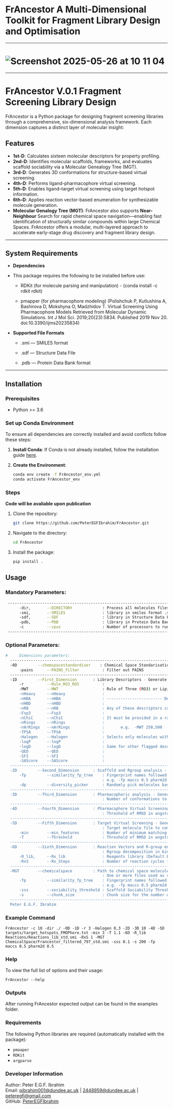 # FrAncestor A Multi-Dimensional Toolkit for Fragment Library Design and Optimisation

---

# ![Screenshot 2025-05-26 at 10 11 04](https://github.com/user-attachments/assets/0dea040b-d8e8-4ed5-9786-af1e9999b8f0)


---

# FrAncestor V.0.1 Fragment Screening Library Design

FrAncestor is a Python package for designing fragment screening libraries through a comprehensive, six-dimensional analysis framework. 
Each dimension captures a distinct layer of molecular insight: 
## Features
- **1st-D**: Calculates sixteen molecular descriptors for property profiling.
- **2nd-D**: Identifies molecular scaffolds, frameworks, and evaluates scaffold sociability via a Molecular Genealogy Tree (MGT).
- **3rd-D**: Generates 3D conformations for structure-based virtual screening.
- **4th-D**: Performs ligand-pharmacophore virtual screening.
- **5th-D**: Enables ligand–target virtual screening using target hotspot information.
- **6th-D**: Applies reaction vector-based enumeration for synthesizable molecule generation.
- **Molecular Genalogy Tree (MGT)**: FrAncestor also supports **Near-Neighbour** Search for rapid chemical space navigation—enabling fast identification of structurally similar compounds within large Chemical Spaces.
FrAncestor offers a modular, multi-layered approach to accelerate early-stage drug discovery and fragment library design.
---

## System Requirements

- **Dependencies**  

- This package requires the following to be installed before use:

  - RDKit (for molecule parsing and manipulation) - (conda install -c rdkit rdkit)

  - pmapper (for pharmacophore modeling) (Polishchuk P, Kutlushina A, Bashirova D, Mokshyna O, Madzhidov T. Virtual Screening Using Pharmacophore Models Retrieved from Molecular Dynamic Simulations. Int J Mol Sci. 2019;20(23):5834. Published 2019 Nov 20. doi:10.3390/ijms20235834)

- **Supported File Formats**  

  - .smi — SMILES format

  - .sdf — Structure Data File

  - .pdb — Protein Data Bank format 
---

## Installation

### Prerequisites

- Python >= 3.6

### Set up Conda Environment

To ensure all dependencies are correctly installed and avoid conflicts follow these steps:

1. **Install Conda**: If Conda is not already installed, follow the installation guide [here](https://docs.conda.io/en/latest/miniconda.html).

2. **Create the Environment**:
   ```bash
   conda env create -f FrAncestor_env.yml
   conda activate FrAncestor_env
   ```

### Steps

**Code will be avaliable upon publication**

1. Clone the repository:
   ```bash
   git clone https://github.com/PeterEGFIbrahim/FrAncestor.git

2. Navigate to the directory:
   ```bash
   cd FrAncestor
   
4. Install the package:
   ```bash
   pip install .

## Usage

### Mandatory Parameters:
   ```bash
    --------------------------------------------------------------------------------------------------------------------------------------
         -dir,       --DIRECTORY             : Process all molecules files in a directory
         -smi,       --SMILES                : library in smiles format .smi
         -sdf,       --SDF                   : library in Structure Data File format .sdf
         -pdb,       --PDB                   : library in Protein Data Bank format .pdb
         -c          --cpus                  : Number of processors to run parallel jobs; if not defined default cpu count.
    --------------------------------------------------------------------------------------------------------------------------------------  
   ```
### Optional Parameters:
   ```bash
#     Dimensions parameters:
     --------------------------------------------------------------------------------------------------------------------------------------
     -0D         --chemspacestandardiser    : Chemical Space Standarisation Processor
         -pains      --PAINS_filter          : Filter out PAINS
     --------------------------------------------------------------------------------------------------------------------------------------
     -1D         --First_Dimension       : Library Descriptors - Generate 1D
         -r          --Rule_RO3_RO5          : 
         -MWT        --MWT                   : Rule of Three (RO3) or Lipinski's Rule of Five (RO5) e.g. 3 or 5
         -nHeavy     --nHeavy                : 
         -nHBA       --nHBA                  : ------------------------ Descriptor customization -------------------------
         -nHBD       --nHBD                  : 
         -nRB        --nRB                   : Any of these descriptors can be specified separately:
         -Fsp3       --Fsp3                  : 
         -nChiC      --nChiC                 : It must be provided in a range between two integers separated by , 
         -nRings     --nRings                :         
         -nArRings   --nArRings              :       e.g.  -MWT 250,500 
         -TPSA       --TPSA                  : 
         -Halogen    --Halogen               : Selects only molecules with MWT between 250 and 500
         -logP       --logP                  :
         -logD       --logD                  : Same for other flagged descriptors 
         -QED        --QED                   :
         -SFI        --SFI                   : 
         -SAScore    --SAScore               :  
     --------------------------------------------------------------------------------------------------------------------------------------
     -2D         --Second_Dimension      : Scaffold and Rgroup analysis - Generate 2D
         -fp         --similarity_fp_tree    : Fingerprint names followed by thresholds; pharm2d 0.5 maccs 0.2 morgan 0.1 torsion atompairs or avalon
                                             : e.g. -fp maccs 0.5 pharm2d 0.5 morgan 0.8 morgan 0.3 ... 
         -dp         --diversity_picker      : Randomly pick molecules based on Diversity Picker modul. Number of desired molecules. e.g., 1000
     --------------------------------------------------------------------------------------------------------------------------------------
     -3D         --Third_Dimension       : Pharmacophoric analysis - Generate 3D
                                             : Number of conformations to be generated per molecule. (defaults: 3)
     --------------------------------------------------------------------------------------------------------------------------------------
     -4D         --Fourth_Dimension      : Pharmacophore Virtual Screening - Generate 4D
                                             : Threshold of RMSD in angstrom (A), in decimals. (Default = 1.1)
     --------------------------------------------------------------------------------------------------------------------------------------
     -5D         --Fifth_Dimension       : Target Virtual Screening - Generate 5D
                                             : Target molecule file to compare against.
         -min        --min_features          : Number of minimum matching pharmacophoric features (defaults: 3)
         -T          --Threshold             : Threshold of RMSD in angstrom (A), in decimals e.g., 1.1
     --------------------------------------------------------------------------------------------------------------------------------------
     -6D         --Sixth_Dimension       : Reaction Vectors and R-group enumeration - Generate 6D 
                                             : Rgroup decomposition in binding site after Hit identification.
         -R_lib,     --Rx_lib                : Reagents library (Default Enamine Building blocks .smi file)
         -RxS        --Rx_Steps              : Number of reaction cycles (Reaction-steps).
     --------------------------------------------------------------------------------------------------------------------------------------
     -MGT        --chemicalspace         : Path to chemical space molecules file (finding Near-Neighbours) 
                                             : One or more files used as chemical space reference (must differ from input files)
         -fp         --similarity_fp_tree    : Fingerprint names followed by thresholds; pharm2d 0.5 maccs 0.2 morgan 0.1 torsion atompairs or avalon
                                             : e.g. -fp maccs 0.5 pharm2d 0.5 morgan 0.8 morgan 0.3 ... 
         -sss        --sociability_threshold : Scaffold Sociability Threshold (default = 0.1)
         -s          --chunk_size            : Chunk size for the number of molecules in the Chemical space, (default = 1000)
     --------------------------------------------------------------------------------------------------------------------------------------
     Peter E.G.F. Ibrahim
   ```

### Example Command
   ```
FrAncestor -c 10 -dir ./ -0D -1D -r 3 -Halogen 0,3 -2D -3D 10 -4D -5D targets/target_hotspots_FMOPhore.txt -min 3 -T 1.1 -6D -R_lib Reactions/Reactions_lib_std.smi -RxS 1 -MGT ChemicalSpace/Francestor_filtered_797_std.smi -sss 0.1 -s 200 -fp maccs 0.5 pharm2d 0.5
   ```
### Help
To view the full list of options and their usage:
   ```
FrAncestor --help
   ```
### Outputs

After running FrAncestor expected output can be found in the examples folder.

### Requirements

The following Python libraries are required (automatically installed with the package):

- `pmaaper`
- `RDKit`
- `argparse`

### Developer Information

Author: Peter E.G.F. Ibrahim  
Email: pibrahim001@dundee.ac.uk | 2448959@dundee.ac.uk | peteregfi@gmail.com  
GitHub: [PeterEGFIbrahim](https://github.com/PeterEGFIbrahim)  
